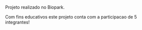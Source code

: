 Projeto realizado no Biopark. 

Com fins educativos este projeto conta com a participacao de 5 integrantes!